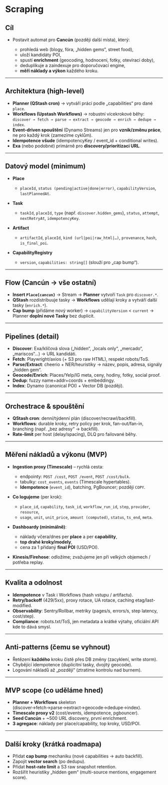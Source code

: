 # Scraping

## Cíl

* Postavit automat pro **Cancún** (později další místa), který:

  * prohledá web (blogy, fóra, „hidden gems“, street food),
  * uloží kandidáty POI,
  * spustí **enrichment** (geocoding, hodnocení, fotky, otevírací doby),
  * deduplikuje a zaindexuje pro doporučovací engine,
  * **měří náklady a výkon** každého kroku.

---

## Architektura (high-level)

* **Planner (QStash cron)** → vytváří práci podle „capabilities“ pro dané `place`.
* **Workflows (Upstash Workflows)** → robustní vícekrokové běhy: `discover → fetch → parse → extract → geocode → enrich → dedupe → index`.
* **Event-driven spouštění** (Dynamo Streams) jen pro **vznik/změnu práce**, ne pro každý krok (zamezíme cyklům).
* **Idempotence všude** (idempotencyKey / event_id + conditional writes).
* **Exa** (nebo podobné) primárně pro **discovery/prioritizaci URL**.

---

## Datový model (minimum)

* **Place**

  * `placeId`, `status (pending|active|done|error)`, `capabilityVersion`, `lastPlannedAt`.
* **Task**

  * `taskId`, `placeId`, `type` (např. `discover.hidden_gems`), `status`, `attempt`, `nextRetryAt`, `idempotencyKey`.
* **Artifact**

  * `artifactId`, `placeId`, `kind (url|poi|raw_html|…)`, `provenance`, `hash`, `is_final_poi`.
* **CapabilityRegistry**

  * `version`, `capabilities: string[]` (slouží pro „cap bump“).

---

## Flow (Cancún → vše ostatní)

* **Insert `Place{cancun}`** → Stream → **Planner** vytvoří `Task` pro `discover.*`.
* **QStash** rozdistribuuje tasky → **Workflows** udělají kroky a vytváří další tasky (`enrich.*`).
* **Cap bump** (přidáme nový worker) → `capabilityVersion` < `current` → Planner **doplní nové Tasky** bez duplicit.

---

## Pipelines (detail)

* **Discover**: Exa/klíčová slova („hidden“, „locals only“, „mercado“, „mariscos“…) → URL kandidáti.
* **Fetch**: Playwright/axios (+ S3 pro raw HTML), respekt robots/ToS.
* **Parse/Extract**: cheerio + NER/heuristiky → název, popis, adresa, signály „hidden gem“.
* **Geocode/Enrich**: Places/Yelp/IG meta, ceny, hodiny, fotky, social proof.
* **Dedup**: fuzzy name+addr+coords + embeddingy.
* **Index**: Dynamo (canonical POI) + Vector DB (později).

---

## Orchestrace & spouštění

* **QStash cron**: denní/týdenní plán (discover/recrawl/backfill).
* **Workflows**: durable kroky, retry policy per krok, fan-out/fan-in, branching (např. „bez adresy“ → backfill).
* **Rate-limit** per host (delay/spacing), DLQ pro failované běhy.

---

## Měření nákladů a výkonu (MVP)

* **Ingestion proxy (Timescale)** – rychlá cesta:

  * endpointy: `POST /cost`, `POST /event`, `POST /cost/bulk`.
  * tabulky: `cost_events`, `events` (Timescale hypertables).
  * **Idempotence** (`event_id`), batching, PgBouncer; později `COPY`.
* **Co logujeme** (per krok):

  * `place_id`, `capability`, `task_id`, `workflow_run_id`, `step`, `provider`, `resource`,
  * `usage`, `unit`, `unit_price`, `amount (computed)`, `status`, `ts_end`, `meta`.
* **Dashboardy (minimálně)**:

  * náklady včera/dnes per **place** a per **capability**,
  * **top drahé kroky/modely**,
  * cena za 1 přidaný **final POI** (USD/POI).
* **Kinesis/Firehose**: odložíme; zvažujeme jen při velkých objemech / potřeba replay.

---

## Kvalita a odolnost

* **Idempotence** v Task i Workflows (hash vstupu / artifactu).
* **Retry/backoff** (429/5xx), proxy rotace, UA rotace, caching etag/last-modified.
* **Observability**: Sentry/Rollbar, metriky (pages/s, errors/s, step latency, cost/step).
* **Compliance**: robots.txt/ToS, jen metadata a krátké výtahy, oficiální API kde to dává smysl.

---

## Anti-patterns (čemu se vyhnout)

* Řetězení **každého** kroku čistě přes DB změny (zacyklení, write storm).
* Chybějící idempotence (duplicitní tasky, dvojitý geocode).
* Logování nákladů až „později“ (ztratíme kontrolu nad burnem).

---

## MVP scope (co uděláme hned)

* **Planner + Workflows** skeleton (discover→fetch→parse→extract→geocode→dedupe→index).
* **Timescale proxy v2** (cost/events, idempotence, pgbouncer).
* **Seed Cancún** + ~500 URL discovery, první enrichment.
* **3 agregace**: náklady per place/capability, top kroky, USD/POI.

---

## Další kroky (krátká roadmapa)

* Přidat **cap bump** mechaniku (nové capabilities → auto backfill).
* Zapojit **vector search** (po dedupu).
* Přidat **host-rate limit** a S3 raw snapshot retention.
* Rozšířit heuristiky „hidden gem“ (multi-source mentions, engagement score).
